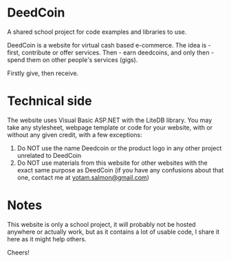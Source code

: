 # DeedCoin
A shared school project for code examples and libraries to use.

DeedCoin is a website for virtual cash based e-commerce. The idea is - first, contribute or offer services. Then - earn deedcoins, and 
only then - spend them on other people's services (gigs).

Firstly give, then receive.

# Technical side

The website uses Visual Basic ASP.NET with the LiteDB library. You may take any stylesheet, webpage template or code for your website, with or
without any given credit, with a few exceptions:

1. Do NOT use the name Deedcoin or the product logo in any other project unrelated to DeedCoin
2. Do NOT use materials from this website for other websites with the exact same purpose as DeedCoin (if you have any confusions about that one,
 contact me at yotam.salmon@gmail.com)
 
# Notes

This website is only a school project, it will probably not be hosted anywhere or actually work, but as it contains a lot of usable code,
I share it here as it might help others.

Cheers!
